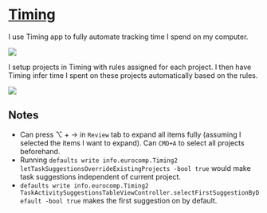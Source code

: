 # [Timing](https://timingapp.com/?lang=en)

I use Timing app to fully automate tracking time I spend on my computer.

![](https://i.imgur.com/w4ERlN0.png)

I setup projects in Timing with rules assigned for each project. I then have Timing infer time I spent on these projects automatically based on the rules.

![](https://i.imgur.com/2osTCZ2.png)

## Notes

- Can press ⌥ + → in `Review` tab to expand all items fully (assuming I selected the items I want to expand). Can `CMD+A` to select all projects beforehand.
- Running `defaults write info.eurocomp.Timing2 letTaskSuggestionsOverrideExistingProjects -bool true` would make task suggestions independent of current project.
- `defaults write info.eurocomp.Timing2 TaskActivitySuggestionsTableViewController.selectFirstSuggestionByDefault -bool true` makes the first suggestion on by default.
